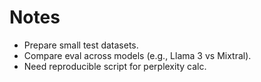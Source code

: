 # Notes

- Prepare small test datasets.  
- Compare eval across models (e.g., Llama 3 vs Mixtral).  
- Need reproducible script for perplexity calc.
